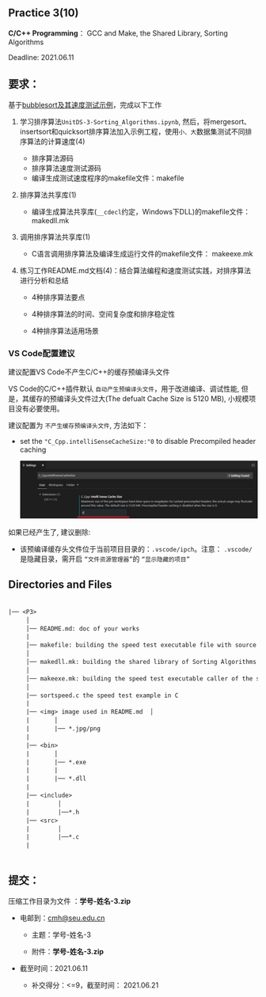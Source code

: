 
## Practice 3(10)

**C/C++ Programming**： GCC and Make, the Shared Library, Sorting Algorithms

Deadline: 2021.06.11

## 要求：

基于[bubblesort及其速度测试示例](./demo_p3/)，完成以下工作

1. 学习排序算法`UnitDS-3-Sorting_Algorithms.ipynb`, 然后，将mergesort、insertsort和quicksort排序算法加入示例工程，使用`小、大`数据集测试不同排序算法的计算速度(4)
 
   * 排序算法源码
   * 排序算法速度测试源码
   * 编译生成测试速度程序的makefile文件：makefile
  
3. 排序算法共享库(1)

   * 编译生成算法共享库(`__cdecl`约定，Windows下DLL)的makefile文件： makedll.mk

4. 调用排序算法共享库(1)

    * C语言调用排序算法及编译生成运行文件的makefile文件： makeexe.mk

5. 练习工作README.md文档(4)：结合算法编程和速度测试实践，对排序算法进行分析和总结

   * 4种排序算法要点

   * 4种排序算法的时间、空间复杂度和排序稳定性

   * 4种排序算法适用场景
    
###  VS Code配置建议

建议配置VS Code不产生C/C++的缓存预编译头文件
 
VS Code的C/C++插件默认 `自动产生预编译头文件`，用于改进编译、调试性能, 但是，其缓存的预编译头文件过大(The defualt Cache Size is 5120 MB), 小规模项目没有必要使用。

建议配置为 `不产生缓存预编译头文件`, 方法如下：

* set the `"C_Cpp.intelliSenseCacheSize:"0` to disable Precompiled header caching   

   ![vscode_pch_cache](./img/vscode_pch_cache.jpg)
 
如果已经产生了, 建议删除:

* 该预编译缓存头文件位于当前项目目录的：`.vscode/ipch`。注意： `.vscode/`是隐藏目录，需开启 `“文件资源管理器”`的  `“显示隐藏的项目”`

## Directories and Files

```txt
 
|── <P3>
     │ 
     │── README.md: doc of your works
     | 
     │── makefile: building the speed test executable file with source code of Sorting Algorithms
     │ 
     │── makedll.mk: building the shared library of Sorting Algorithms
     │               
     │── makeexe.mk: building the speed test executable caller of the shared library of Sorting Algorithms
     │
     |── sortspeed.c the speed test example in C
     |
     |── <img> image used in README.md  │
     |       │
     |       |── *.jpg/png
     |
     |── <bin>
     |       │
     |       |── *.exe
     |       |     
     |       |── *.dll
     |
     |── <include> 
     |        │
     |        |──*.h     
     |── <src> 
     |        │
     |        |──*.c     
     |
                         
```  

## 提交：

压缩工作目录为文件 ：**学号-姓名-3.zip**

* 电邮到：cmh@seu.edu.cn 
    
  * 主题：学号-姓名-3
    
  * 附件：**学号-姓名-3.zip**

* 截至时间：2021.06.11

   * 补交得分：<=9，截至时间： 2021.06.21

